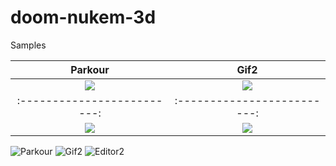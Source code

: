# doom-nukem-3d

Samples

Parkour             |  Gif2
:-------------------------:|:-------------------------:
![](resources/parkour.gif)  |  ![](resources/gif2.gif)
:-------------------------:|:-------------------------:
![](resources/editor2.gif)  |  ![](resources/editor2.gif)


![Parkour](resources/parkour.gif)
![Gif2](resources/gif2.gif)
![Editor2](resources/editor2.gif)
